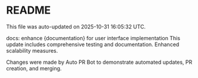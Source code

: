 # README

This file was auto-updated on 2025-10-31 16:05:32 UTC.

docs: enhance {documentation} for user interface implementation This update includes comprehensive testing and documentation. Enhanced scalability measures.

Changes were made by Auto PR Bot to demonstrate automated updates, PR creation, and merging.
